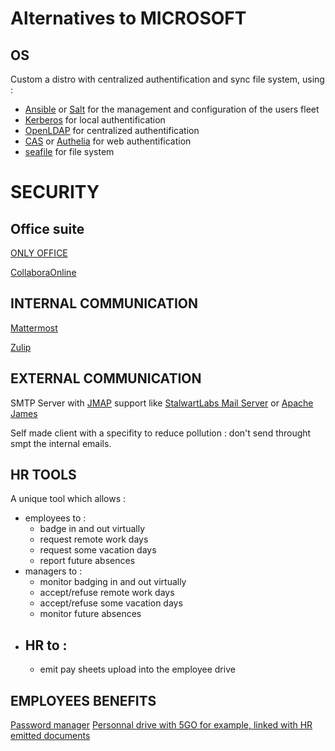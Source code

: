 # Alternatives to MICROSOFT

## OS
Custom a distro with centralized authentification and sync file system, using :
- [Ansible](https://github.com/ansible/ansible) or [Salt](https://github.com/saltstack/salt) for the management and configuration of the users fleet
- [Kerberos](https://web.mit.edu/kerberos/) for local authentification
- [OpenLDAP](https://www.openldap.org/) for centralized authentification
- [CAS](https://github.com/apereo/cas) or [Authelia](https://github.com/authelia/authelia) for web authentification
- [seafile](https://github.com/haiwen/seafile) for file system

# SECURITY

## Office suite
[ONLY OFFICE](https://github.com/ONLYOFFICE/DocumentServer)

[CollaboraOnline](https://github.com/CollaboraOnline/online)

## INTERNAL COMMUNICATION
[Mattermost](https://github.com/mattermost/mattermost)

[Zulip](https://github.com/zulip/zulip)

## EXTERNAL COMMUNICATION
SMTP Server with [JMAP](https://jmap.io/) support like [StalwartLabs Mail Server](https://github.com/stalwartlabs/mail-server) or [Apache James](https://github.com/apache/james-project)

Self made client with a specifity to reduce pollution : don't send throught smpt the internal emails.

## HR TOOLS
A unique tool which allows :
- employees to : 
    - badge in and out virtually
    - request remote work days
    - request some vacation days
    - report future absences
- managers to :
    - monitor badging in and out virtually
    - accept/refuse remote work days
    - accept/refuse some vacation days
    - monitor future absences
- HR to :
    - 
    - emit pay sheets upload into the employee drive

## EMPLOYEES BENEFITS
[Password manager](https://github.com/dani-garcia/vaultwarden)
[Personnal drive with 5GO for example, linked with HR emitted documents](https://github.com/newtondotcom/CoffreTonDoc)